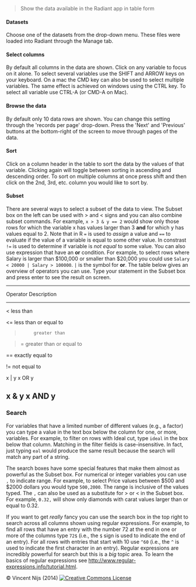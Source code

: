 > Show the data available in the Radiant app in table form

#### Datasets

Choose one of the datasets from the drop-down menu. These files were loaded into Radiant through the Manage tab.

#### Select columns

By default all columns in the data are shown. Click on any variable to focus on it alone. To select several variables use the SHIFT and ARROW keys on your keyboard. On a mac the CMD key can also be used to select multiple variables. The same effect is achieved on windows using the CTRL key. To select all variable use CTRL-A (or CMD-A on Mac).

#### Browse the data

By default only 10 data rows are shown. You can change this setting through the 'records per page' drop-down. Press the 'Next' and 'Previous' buttons at the bottom-right of the screen to move through pages of the data.

#### Sort

Click on a column header in the table to sort the data by the values of that variable. Clicking again will toggle between sorting in ascending and descending order. To sort on multiple columns at once press shift and then click on the 2nd, 3rd, etc. column you would like to sort by.

#### Subset

There are several ways to select a subset of the data to view. The Subset box on the left can be used with > and < signs and you can also combine subset commands. For example, `x > 3 & y == 2` would show only those rows for which the variable x has values larger than 3 **and** for which y has values equal to 2. Note that in R `=` is used to _assign_ a value and `==` to evaluate if the value of a variable is equal to some other value. In constrast `!=` is used to determine if variable is _not equal_ to some value. You can also use expression that have an **or** condition. For example, to select rows where Salary is larger than $100,000 or smaller than $20,000 you could use `Salary < 20000 | Salary > 100000`. `|` is the symbol for **or**. The table below gives an overview of operators you can use. Type your statement in the Subset box and press enter to see the result on screen.

-----------------------------------
Operator Description
-------- --------------------------
<	       less than

<=	     less than or equal to

>	       greater than

>=	     greater than or equal to

==	     exactly equal to

!=	     not equal to

x | y	   x OR y

x & y	   x AND y
-----------------------------------


### Search

For variables that have a limited number of different values (e.g., a factor) you can type a value in the text box below the column for one, or more, variables. For example, to filter on rows with Ideal cut, type `ideal` in the box below that column. Matching in the filter fields is case-insensitive. In fact, just typing `eal` would produce the same result because the search will match any part of a string.

The search boxes have some special features that make them almost as powerful as the Subset box. For numerical or integer variables you can use `,` to indicate range. For example, to select Price values between $500 and $2000 dollars you would type `500,2000`. The range is inclusive of the values typed. The `,` can also be used as a substitute for > or < in the Subset box. For example, `0.32,` will show only diamonds with carat values larger than or equal to 0.32.

If you want to get _really_ fancy you can use the search box in the top right to search across all columns shown using regular expressions. For example, to find all rows that have an entry with the number 72 at the end in one or more of the columns type `72$` (i.e., the `$` sign is used to indicate the end of an entry). For all rows with entries that start with 10 use `^60` (i.e., the `^` is used to indicate the first character in an entry). Regular expressions are incredibly powerful for search but this is a _big_ topic area. To learn the basics of regular expressions see <http://www.regular-expressions.info/tutorial.html>.

&copy; Vincent Nijs (2014) <a rel="license" href="http://creativecommons.org/licenses/by-nc-sa/4.0/" target="_blank"><img alt="Creative Commons License" style="border-width:0" src="imgs/80x15.png" /></a>
